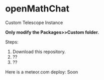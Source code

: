 # openMathChat
Custom Telescope Instance

**Only modify the Packages>>Custom folder.**

Steps:
  1. Download this repository.
  2. ??
  3. ??



Here is a meteor.com deploy:  Soon
    
